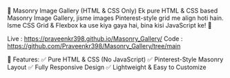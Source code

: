 📌 Masonry Image Gallery (HTML & CSS Only)
Ek pure HTML & CSS based Masonry Image Gallery, jisme images Pinterest-style grid me align hoti hain. Isme CSS Grid & Flexbox ka use kiya gaya hai, bina kisi JavaScript ke! 🚀

Live : https://praveenkr398.github.io/Masonry_Gallery/
Code : https://github.com/Praveenkr398/Masonry_Gallery/tree/main

🎨 Features:
✅ Pure HTML & CSS (No JavaScript)
✅ Pinterest-Style Masonry Layout
✅ Fully Responsive Design
✅ Lightweight & Easy to Customize
